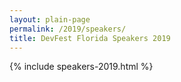 ```yaml
---
layout: plain-page
permalink: /2019/speakers/
title: DevFest Florida Speakers 2019
---
```


{% include speakers-2019.html %}
